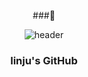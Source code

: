 <div align = "center">

###👋

![header](https://capsule-render.vercel.app/api?type=Cylinder&color=timeGradient&height=200&section=header&text=linjuuu&fontSize=100)

### linju's GitHub
<br/>
<br/>

<br/>
<br/>



</div>
